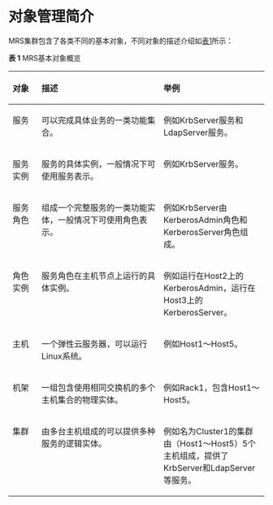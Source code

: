 # 对象管理简介<a name="mrs_01_0243"></a>

MRS集群包含了各类不同的基本对象，不同对象的描述介绍如[表1](#zh-cn_topic_0035251699_table23400575171145)所示：

**表 1**  MRS基本对象概览

<a name="zh-cn_topic_0035251699_table23400575171145"></a>
<table><thead align="left"><tr id="zh-cn_topic_0035251699_row14789438171145"><th class="cellrowborder" valign="top" width="11.331133113311331%" id="mcps1.2.4.1.1"><p id="zh-cn_topic_0035251699_p57093844171145"><a name="zh-cn_topic_0035251699_p57093844171145"></a><a name="zh-cn_topic_0035251699_p57093844171145"></a><strong id="zh-cn_topic_0035251699_b20461846171153"><a name="zh-cn_topic_0035251699_b20461846171153"></a><a name="zh-cn_topic_0035251699_b20461846171153"></a>对象</strong></p>
</th>
<th class="cellrowborder" valign="top" width="47.66476647664767%" id="mcps1.2.4.1.2"><p id="zh-cn_topic_0035251699_p61198658171145"><a name="zh-cn_topic_0035251699_p61198658171145"></a><a name="zh-cn_topic_0035251699_p61198658171145"></a><strong id="zh-cn_topic_0035251699_b46796802171153"><a name="zh-cn_topic_0035251699_b46796802171153"></a><a name="zh-cn_topic_0035251699_b46796802171153"></a>描述</strong></p>
</th>
<th class="cellrowborder" valign="top" width="41.004100410041%" id="mcps1.2.4.1.3"><p id="zh-cn_topic_0035251699_p58144305171145"><a name="zh-cn_topic_0035251699_p58144305171145"></a><a name="zh-cn_topic_0035251699_p58144305171145"></a><strong id="zh-cn_topic_0035251699_b32444643171153"><a name="zh-cn_topic_0035251699_b32444643171153"></a><a name="zh-cn_topic_0035251699_b32444643171153"></a>举例</strong></p>
</th>
</tr>
</thead>
<tbody><tr id="zh-cn_topic_0035251699_row12068297171145"><td class="cellrowborder" valign="top" width="11.331133113311331%" headers="mcps1.2.4.1.1 "><p id="zh-cn_topic_0035251699_p38007985171145"><a name="zh-cn_topic_0035251699_p38007985171145"></a><a name="zh-cn_topic_0035251699_p38007985171145"></a>服务</p>
</td>
<td class="cellrowborder" valign="top" width="47.66476647664767%" headers="mcps1.2.4.1.2 "><p id="zh-cn_topic_0035251699_p58747921171145"><a name="zh-cn_topic_0035251699_p58747921171145"></a><a name="zh-cn_topic_0035251699_p58747921171145"></a>可以完成具体业务的一类功能集合。</p>
</td>
<td class="cellrowborder" valign="top" width="41.004100410041%" headers="mcps1.2.4.1.3 "><p id="zh-cn_topic_0035251699_p60961170171145"><a name="zh-cn_topic_0035251699_p60961170171145"></a><a name="zh-cn_topic_0035251699_p60961170171145"></a>例如KrbServer服务和LdapServer服务。</p>
</td>
</tr>
<tr id="zh-cn_topic_0035251699_row11779622171145"><td class="cellrowborder" valign="top" width="11.331133113311331%" headers="mcps1.2.4.1.1 "><p id="zh-cn_topic_0035251699_p14625339171145"><a name="zh-cn_topic_0035251699_p14625339171145"></a><a name="zh-cn_topic_0035251699_p14625339171145"></a>服务实例</p>
</td>
<td class="cellrowborder" valign="top" width="47.66476647664767%" headers="mcps1.2.4.1.2 "><p id="zh-cn_topic_0035251699_p43801796171145"><a name="zh-cn_topic_0035251699_p43801796171145"></a><a name="zh-cn_topic_0035251699_p43801796171145"></a>服务的具体实例，一般情况下可使用服务表示。</p>
</td>
<td class="cellrowborder" valign="top" width="41.004100410041%" headers="mcps1.2.4.1.3 "><p id="zh-cn_topic_0035251699_p54799227171145"><a name="zh-cn_topic_0035251699_p54799227171145"></a><a name="zh-cn_topic_0035251699_p54799227171145"></a>例如KrbServer服务。</p>
</td>
</tr>
<tr id="zh-cn_topic_0035251699_row23430996171145"><td class="cellrowborder" valign="top" width="11.331133113311331%" headers="mcps1.2.4.1.1 "><p id="zh-cn_topic_0035251699_p18862506171145"><a name="zh-cn_topic_0035251699_p18862506171145"></a><a name="zh-cn_topic_0035251699_p18862506171145"></a>服务角色</p>
</td>
<td class="cellrowborder" valign="top" width="47.66476647664767%" headers="mcps1.2.4.1.2 "><p id="zh-cn_topic_0035251699_p51468054171145"><a name="zh-cn_topic_0035251699_p51468054171145"></a><a name="zh-cn_topic_0035251699_p51468054171145"></a>组成一个完整服务的一类功能实体，一般情况下可使用角色表示。</p>
</td>
<td class="cellrowborder" valign="top" width="41.004100410041%" headers="mcps1.2.4.1.3 "><p id="zh-cn_topic_0035251699_p8162813171145"><a name="zh-cn_topic_0035251699_p8162813171145"></a><a name="zh-cn_topic_0035251699_p8162813171145"></a>例如KrbServer由KerberosAdmin角色和KerberosServer角色组成。</p>
</td>
</tr>
<tr id="zh-cn_topic_0035251699_row6356459171145"><td class="cellrowborder" valign="top" width="11.331133113311331%" headers="mcps1.2.4.1.1 "><p id="zh-cn_topic_0035251699_p45111193171145"><a name="zh-cn_topic_0035251699_p45111193171145"></a><a name="zh-cn_topic_0035251699_p45111193171145"></a>角色实例</p>
</td>
<td class="cellrowborder" valign="top" width="47.66476647664767%" headers="mcps1.2.4.1.2 "><p id="zh-cn_topic_0035251699_p30127991171145"><a name="zh-cn_topic_0035251699_p30127991171145"></a><a name="zh-cn_topic_0035251699_p30127991171145"></a>服务角色在主机节点上运行的具体实例。</p>
</td>
<td class="cellrowborder" valign="top" width="41.004100410041%" headers="mcps1.2.4.1.3 "><p id="zh-cn_topic_0035251699_p24448173171145"><a name="zh-cn_topic_0035251699_p24448173171145"></a><a name="zh-cn_topic_0035251699_p24448173171145"></a>例如运行在Host2上的KerberosAdmin，运行在Host3上的KerberosServer。</p>
</td>
</tr>
<tr id="zh-cn_topic_0035251699_row18706969171145"><td class="cellrowborder" valign="top" width="11.331133113311331%" headers="mcps1.2.4.1.1 "><p id="zh-cn_topic_0035251699_p38869511171145"><a name="zh-cn_topic_0035251699_p38869511171145"></a><a name="zh-cn_topic_0035251699_p38869511171145"></a>主机</p>
</td>
<td class="cellrowborder" valign="top" width="47.66476647664767%" headers="mcps1.2.4.1.2 "><p id="zh-cn_topic_0035251699_p61422690171145"><a name="zh-cn_topic_0035251699_p61422690171145"></a><a name="zh-cn_topic_0035251699_p61422690171145"></a>一个弹性云服务器，可以运行Linux系统。</p>
</td>
<td class="cellrowborder" valign="top" width="41.004100410041%" headers="mcps1.2.4.1.3 "><p id="zh-cn_topic_0035251699_p9181969171145"><a name="zh-cn_topic_0035251699_p9181969171145"></a><a name="zh-cn_topic_0035251699_p9181969171145"></a>例如Host1～Host5。</p>
</td>
</tr>
<tr id="zh-cn_topic_0035251699_row15528860171145"><td class="cellrowborder" valign="top" width="11.331133113311331%" headers="mcps1.2.4.1.1 "><p id="zh-cn_topic_0035251699_p49878117171145"><a name="zh-cn_topic_0035251699_p49878117171145"></a><a name="zh-cn_topic_0035251699_p49878117171145"></a>机架</p>
</td>
<td class="cellrowborder" valign="top" width="47.66476647664767%" headers="mcps1.2.4.1.2 "><p id="zh-cn_topic_0035251699_p13595638171145"><a name="zh-cn_topic_0035251699_p13595638171145"></a><a name="zh-cn_topic_0035251699_p13595638171145"></a>一组包含使用相同交换机的多个主机集合的物理实体。</p>
</td>
<td class="cellrowborder" valign="top" width="41.004100410041%" headers="mcps1.2.4.1.3 "><p id="zh-cn_topic_0035251699_p27504888171145"><a name="zh-cn_topic_0035251699_p27504888171145"></a><a name="zh-cn_topic_0035251699_p27504888171145"></a>例如Rack1，包含Host1～Host5。</p>
</td>
</tr>
<tr id="zh-cn_topic_0035251699_row46217402171145"><td class="cellrowborder" valign="top" width="11.331133113311331%" headers="mcps1.2.4.1.1 "><p id="zh-cn_topic_0035251699_p52622120171145"><a name="zh-cn_topic_0035251699_p52622120171145"></a><a name="zh-cn_topic_0035251699_p52622120171145"></a>集群</p>
</td>
<td class="cellrowborder" valign="top" width="47.66476647664767%" headers="mcps1.2.4.1.2 "><p id="zh-cn_topic_0035251699_p34533338171145"><a name="zh-cn_topic_0035251699_p34533338171145"></a><a name="zh-cn_topic_0035251699_p34533338171145"></a>由多台主机组成的可以提供多种服务的逻辑实体。</p>
</td>
<td class="cellrowborder" valign="top" width="41.004100410041%" headers="mcps1.2.4.1.3 "><p id="zh-cn_topic_0035251699_p45737017171145"><a name="zh-cn_topic_0035251699_p45737017171145"></a><a name="zh-cn_topic_0035251699_p45737017171145"></a>例如名为Cluster1的集群由（Host1～Host5）5个主机组成，提供了KrbServer和LdapServer等服务。</p>
</td>
</tr>
</tbody>
</table>

